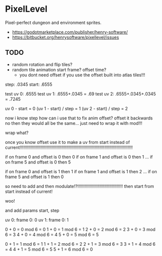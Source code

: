 # PixelLevel

Pixel-perfect dungeon and environment sprites.

- <https://godotmarketplace.com/publisher/henry-software/>
- <https://bitbucket.org/henrysoftware/pixellevel/issues>

## TODO

- random rotation and flip tiles?
- random tile animation start frame? offset time?
  - you dont need offset if you use the offset built into atlas tiles!!!

step: .0345
start: .6555

test uv 0: .6555
test uv 1: .6555+.0345 = .69
test uv 2: .6555+.0345+.0345 = .7245

uv 0 - start = 0
(uv 1 - start) / step = 1
(uv 2 - start) / step = 2

now i know step how can i use that to fix anim offset?
offset it backwards no then they would all be the same...
just need to wrap it with mod!!!

wrap what?

once you know offset use it to make a uv from start instead of current!!!!!!!!!!!!!!!!!!!!!!!!!!!!!!!!!!!!!!!!!!!!!!!!!!!!!!!!!!!!!!!!!!!!!!!!!!!!!!!!!!!!!!!!!!!!

if on frame 0 and offset is 0 then 0
if on frame 1 and offset is 0 then 1
...
if on frame 5 and offset is 0 then 5

if on frame 0 and offset is 1 then 1
if on frame 1 and offset is 1 then 2
...
if on frame 5 and offset is 1 then 0

so need to add and then modulate!?!!!!!!!!!!!!!!!!!!!!!!!!!!!!!!!!!!!!!
then start from start instead of current!

woo!

and add params
start, step

uv 0: frame 0: 0
uv 1: frame 0: 1

0 + 0 = 0 mod 6 = 0
1 + 0 = 1 mod 6 = 1
2 + 0 = 2 mod 6 = 2
3 + 0 = 3 mod 6 = 3
4 + 0 = 4 mod 6 = 4
5 + 0 = 5 mod 6 = 5

0 + 1 = 1 mod 6 = 1
1 + 1 = 2 mod 6 = 2
2 + 1 = 3 mod 6 = 3
3 + 1 = 4 mod 6 = 4
4 + 1 = 5 mod 6 = 5
5 + 1 = 6 mod 6 = 0
